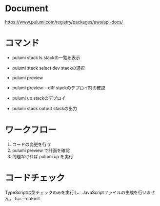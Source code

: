 # Document
https://www.pulumi.com/registry/packages/aws/api-docs/

# コマンド
- pulumi stack ls
stackの一覧を表示

- pulumi stack select dev
stackの選択

- pulumi preview
- pulumi preview --diff
stackのデプロイ前の確認

- pulumi up
stackのデプロイ

- pulumi stack output
stackの出力

# ワークフロー
1. コードの変更を行う
2. pulumi preview で計画を確認
3. 問題なければ pulumi up を実行

# コードチェック
TypeScriptは型チェックのみを実行し、JavaScriptファイルの生成を行いません。
tsc --noEmit
